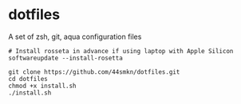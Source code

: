 # dotfiles
A set of zsh, git, aqua configuration files

```
# Install rosseta in advance if using laptop with Apple Silicon
softwareupdate --install-rosetta

git clone https://github.com/44smkn/dotfiles.git
cd dotfiles
chmod +x install.sh
./install.sh
```
